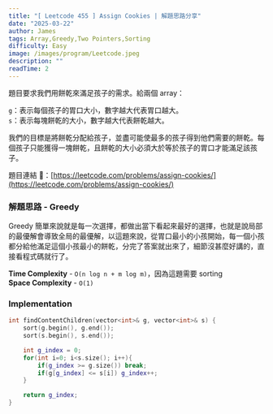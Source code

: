 ```yaml
---
title: "[ Leetcode 455 ] Assign Cookies | 解題思路分享"
date: "2025-03-22"
author: James
tags: Array,Greedy,Two Pointers,Sorting
difficulty: Easy
image: /images/program/Leetcode.jpeg
description: ""
readTime: 2
---
```


題目要求我們用餅乾來滿足孩子的需求。給兩個 array：

`g`：表示每個孩子的胃口大小，數字越大代表胃口越大。<br>
`s`：表示每塊餅乾的大小，數字越大代表餅乾越大。

我們的目標是將餅乾分配給孩子，並盡可能使最多的孩子得到他們需要的餅乾。每個孩子只能獲得一塊餅乾，且餅乾的大小必須大於等於孩子的胃口才能滿足該孩子。

題目連結 🔗：[https://leetcode.com/problems/assign-cookies/](https://leetcode.com/problems/assign-cookies/)

### **解題思路 - Greedy**

Greedy 簡單來說就是每一次選擇，都做出當下看起來最好的選擇，也就是說局部的最優解會導致全局的最優解，以這題來說，從胃口最小的小孩開始，每一個小孩都分給他滿足這個小孩最小的餅乾，分完了答案就出來了，細節沒甚麼好講的，直接看程式碼就行了。

**Time Complexity** - `O(n log n + m log m)`，因為這題需要 sorting<br>
**Space Complexity** - `O(1)`

### **Implementation**

```cpp
int findContentChildren(vector<int>& g, vector<int>& s) {
    sort(g.begin(), g.end());
    sort(s.begin(), s.end());

    int g_index = 0;
    for(int i=0; i<s.size(); i++){
        if(g_index >= g.size()) break;
        if(g[g_index] <= s[i]) g_index++;
    }

    return g_index;
}
```